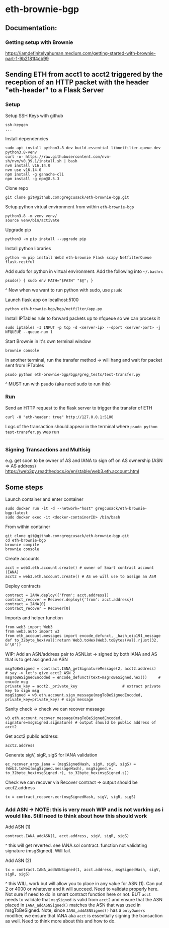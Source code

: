 # eth-brownie-bgp

## Documentation:

### Getting setup with Brownie
https://iamdefinitelyahuman.medium.com/getting-started-with-brownie-part-1-9b2181f4cb99

## Sending ETH from acct1 to acct2 triggered by the reception of an HTTP packet with the header "eth-header" to a Flask Server
### Setup
Setup SSH Keys with github
```
ssh-keygen
...
```

Install dependencies 
```
sudo apt install python3.8-dev build-essential libnetfilter-queue-dev python3.8-venv
curl -o- https://raw.githubusercontent.com/nvm-sh/nvm/v0.39.1/install.sh | bash
nvm install v16.14.0
nvm use v16.14.0
npm install -g ganache-cli
npm install -g npm@8.5.3
```

Clone repo
```
git clone git@github.com:gregcusack/eth-brownie-bgp.git
```

Setup python virtual environment from within `eth-brownie-bgp`
```
python3.8 -m venv venv/
source venv/bin/activate
```

Upgrade pip
```
python3 -m pip install --upgrade pip
```

Install python libraries
```
python -m pip install Web3 eth-brownie Flask scapy NetfilterQueue flask-restful
```

Add sudo for python in virtual environment. Add the following into `~/.bashrc`
```
psudo() { sudo env PATH="$PATH" "$@"; }
```
^ Now when we want to run python with sudo, use `psudo`

Launch flask app on localhost:5100
```
python eth-brownie-bgp/bgp/netfilter/app.py
```

Install IPTables rule to forward packets up to nfqueue so we can process it
```
sudo iptables -I INPUT -p tcp -d <server-ip> --dport <server-port> -j NFQUEUE --queue-num 1
```

Start Brownie in it's own terminal window
```
brownie console
```

In another terminal, run the transfer method -> will hang and wait for packet sent from IPTables
```
psudo python eth-brownie-bgp/bgp/greg_tests/test-transfer.py
```
^ MUST run with psudo (aka need sudo to run this)

### Run
Send an HTTP request to the flask server to trigger the transfer of ETH
```
curl -H "eth-header: true" http://127.0.0.1:5100
```

Logs of the transaction should appear in the terminal where `psudo python test-transfer.py` was run

---------------------------------

### Signing Transactions and Multisig
e.g. get soon to be owner of AS and IANA to sign off on AS ownership (ASN => AS address)
https://web3py.readthedocs.io/en/stable/web3.eth.account.html

## Some steps
Launch container and enter container
```
sudo docker run -it -d --network="host" gregcusack/eth-brownie-bgp:latest
sudo docker exec -it <docker-containerID> /bin/bash
```

From within container
```
git clone git@github.com:gregcusack/eth-brownie-bgp.git
cd eth-brownie-bgp
brownie compile
brownie console
```

Create accounts
```
acct = web3.eth.account.create() # owner of Smart contract account (IANA)
acct2 = web3.eth.account.create() # AS we will use to assign an ASM
```

Deploy contracts
```
contract = IANA.deploy({'from': acct.address})
contract_recover = Recover.deploy({'from': acct.address})
contract = IANA[0]
contract_recover = Recover[0]
```

Imports and helper function
```
from web3 import Web3
from web3.auto import w3
from eth_account.messages import encode_defunct, _hash_eip191_message
def to_32byte_hex(val):return Web3.toHex(Web3.toBytes(val).rjust(32, b'\0'))
```

WIP: Add an ASN/address pair to ASNList -> signed by both IANA and AS that is to get assigned an ASN
```
msgToBeSigned = contract.IANA_getSignatureMessage(2, acct2.address) 	# say -> let's give acct2 ASN 2
msgToBeSignedEncoded = encode_defunct(text=msgToBeSigned.hex()) 	# encode msg
private_key = acct2._private_key 					# extract private key to sign msg
msgSigned = w3.eth.account.sign_message(msgToBeSignedEncoded, private_key=private_key) # sign message
```

Sanity check -> check we can recover message
```
w3.eth.account.recover_message(msgToBeSignedEncoded, signature=msgSigned.signature) # output should be public address of acct2
```

Get acct2 public address:
```
acct2.address
```

Generate sigV, sigR, sigS for IANA validation
```
ec_recover_args_iana = (msgSignedHash, sigV, sigR, sigS) = (Web3.toHex(msgSigned.messageHash), msgSigned.v, to_32byte_hex(msgSigned.r), to_32byte_hex(msgSigned.s))
```

Check we can recover via Recover contract -> output should be acct2.address
```
tx = contract_recover.ecr(msgSignedHash, sigV, sigR, sigS)
```

### Add ASN -> NOTE: this is very much WIP and is not working as i would like. Still need to think about how this should work
Add ASN (1)
```
contract.IANA_addASN(1, acct.address, sigV, sigR, sigS)
```
^ this will get reverted. see IANA.sol contract. function not validating signature (msgSigned). Will fail.

Add ASN (2)
```
tx = contract.IANA_addASNSigned(1, acct.address, msgSignedHash, sigV, sigR, sigS)
```
^ this WILL work but will allow you to place in any value for ASN (1). Can put 2 or 4000 or whatever and it will succeed. Need to validate properly here. Not sure if need to do in smart contract function here or not. BUT `acct` needs to validate that `msgSigned` is valid from `acct2` and ensure that the ASN placed in `IANA_addASNSigned()` matches the ASN that was used in msgToBeSigned. Note, since `IANA_addASNSigned()` has a `onlyOwners` modifier, we ensure that IANA aka `acct` is essentially signing the transaction as well.
Need to think more about this and how to do.














